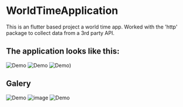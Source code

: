 # WorldTimeApplication
This is an flutter based project a world time app. Worked with the 'http' package to collect data from a 3rd party API.

## The application looks like this:

![Demo](https://user-images.githubusercontent.com/69805547/134771072-b4ea9ca0-7051-4d12-b922-2cbeffbc44cd.gif)
![Demo](https://user-images.githubusercontent.com/69805547/134771085-13bcf457-5b19-4646-82c8-766fc6abf458.gif)
![Demo](https://user-images.githubusercontent.com/69805547/134771397-58787d9b-59b9-41fd-8a3c-7ce04326c3fa.gif))

## Galery
![Demo](https://user-images.githubusercontent.com/69805547/134771623-35366c18-7141-494e-bb55-cfde796261eb.PNG)
![image](https://user-images.githubusercontent.com/69805547/134771729-345f78ad-5433-4d14-9b78-f684f0b1d380.png)
![Demo](https://user-images.githubusercontent.com/69805547/134771765-83261b70-fda9-4793-9458-ea79df1cedea.PNG)

